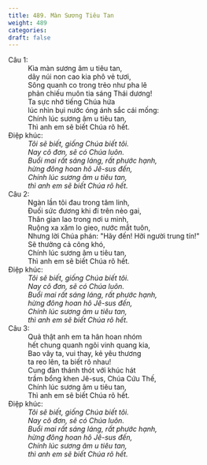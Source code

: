 ```yaml
---
title: 489. Màn Sương Tiêu Tan
weight: 489
categories: 
draft: false
---
```

<dl><dt>Câu 1:</dt><dd data-verse="1">Kìa màn sương âm u tiêu tan, <br/>dãy núi non cao kia phô vẻ tươi, <br/>Sông quanh co trong trẻo như pha lê <br/>phản chiếu muôn tia sáng Thái dương! <br/>Ta sực nhớ tiếng Chúa hứa <br/>lúc nhìn bụi nước óng ánh sắc cái mống: <br/>Chính lúc sương âm u tiêu tan, <br/>Thì anh em sẽ biết Chúa rõ hết. </dd><dt>Điệp khúc:</dt><dd data-chorus="1"><em>Tôi sẽ biết, giống Chúa biết tôi. <br/>Nay cô đơn, sẽ có Chúa luôn. <br/>Buổi mai rất sáng láng, rất phước hạnh, <br/>hừng đông hoan hô Jê-sus đến, <br/>Chính lúc sương âm u tiêu tan, <br/>thì anh em sẽ biết Chúa rõ hết. </em></dd><dt>Câu 2:</dt><dd data-verse="2">Ngàn lần tôi đau trong tâm linh, <br/>Đuối sức đương khi đi trên nẻo gai, <br/>Thân gian lao trong nơi u minh, <br/>Ruộng xa xăm lo gieo, nước mắt tuôn, <br/>Nhưng lời Chúa phán: "Hãy đến! Hỡi người trung tín!" <br/>Sẽ thưởng cả công khó, <br/>Chính lúc sương âm u tiêu tan, <br/>Thì anh em sẽ biết Chúa rõ hết. </dd><dt>Điệp khúc:</dt><dd data-chorus="1"><em>Tôi sẽ biết, giống Chúa biết tôi. <br/>Nay cô đơn, sẽ có Chúa luôn. <br/>Buổi mai rất sáng láng, rất phước hạnh, <br/>hừng đông hoan hô Jê-sus đến, <br/>Chính lúc sương âm u tiêu tan, <br/>thì anh em sẽ biết Chúa rõ hết. </em></dd><dt>Câu 3:</dt><dd data-verse="3">Quả thật anh em ta hân hoan nhóm <br/>hết chung quanh ngôi vinh quang kia, <br/>Bao vây ta, vui thay, kẻ yêu thương <br/>ta reo lên, ta biết rõ nhau! <br/>Cung đàn thánh thót với khúc hát <br/>trầm bổng khen Jê-sus, Chúa Cứu Thế, <br/>Chính lúc sương âm u tiêu tan, <br/>Thì anh em sẽ biết Chúa rõ hết. </dd><dt>Điệp khúc:</dt><dd data-chorus="1"><em>Tôi sẽ biết, giống Chúa biết tôi. <br/>Nay cô đơn, sẽ có Chúa luôn. <br/>Buổi mai rất sáng láng, rất phước hạnh, <br/>hừng đông hoan hô Jê-sus đến, <br/>Chính lúc sương âm u tiêu tan, <br/>thì anh em sẽ biết Chúa rõ hết. </em></dd></dl>